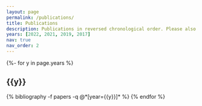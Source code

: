 ```yaml
---
layout: page
permalink: /publications/
title: Publications
description: Publications in reversed chronological order. Please also see my Google Scholar profile for a complete list.
years: [2022, 2021, 2019, 2017]
nav: true
nav_order: 2
---
```

<!-- _pages/publications.md -->
<div class="publications">

{%- for y in page.years %}
  <h2 class="year">{{y}}</h2>
  {% bibliography -f papers -q @*[year={{y}}]* %}
{% endfor %}

</div>
